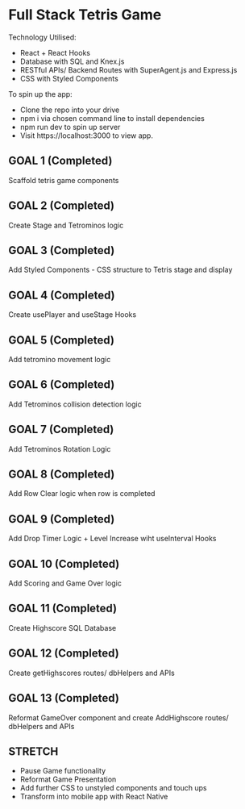 # Full Stack Tetris Game 

Technology Utilised:

- React + React Hooks
- Database with SQL and Knex.js
- RESTful APIs/ Backend Routes with SuperAgent.js and Express.js
- CSS with Styled Components


To spin up the app:

* Clone the repo into your drive
* npm i via chosen command line to install dependencies
* npm run dev to spin up server 
* Visit https://localhost:3000 to view app. 

## GOAL 1 (Completed)

Scaffold tetris game components


## GOAL 2 (Completed)

Create Stage and Tetrominos logic


## GOAL 3 (Completed)

Add Styled Components - CSS structure to Tetris stage and display


## GOAL 4 (Completed)

Create usePlayer and useStage Hooks


## GOAL 5 (Completed)

Add tetromino movement logic


## GOAL 6 (Completed) 

Add Tetrominos collision detection logic


## GOAL 7 (Completed)

Add Tetrominos Rotation Logic 


## GOAL 8 (Completed)

Add Row Clear logic when row is completed


## GOAL 9 (Completed) 

Add Drop Timer Logic + Level Increase wiht useInterval Hooks


## GOAL 10 (Completed)

Add Scoring and Game Over logic 


## GOAL 11 (Completed)

Create Highscore SQL Database


## GOAL 12 (Completed)

Create getHighscores routes/ dbHelpers and APIs


## GOAL 13 (Completed)

Reformat GameOver component and create AddHighscore routes/ dbHelpers and APIs


## STRETCH 

- Pause Game functionality 
- Reformat Game Presentation
- Add further CSS to unstyled components and touch ups 
- Transform into mobile app with React Native 






